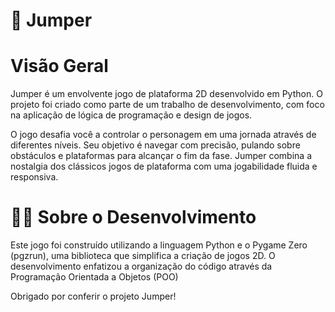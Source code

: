 # 🚀 Jumper

# Visão Geral

Jumper é um envolvente jogo de plataforma 2D desenvolvido em Python. O projeto foi criado como parte de um trabalho de desenvolvimento, com foco na aplicação de lógica de programação e design de jogos.

O jogo desafia você a controlar o personagem em uma jornada através de diferentes níveis. Seu objetivo é navegar com precisão, pulando sobre obstáculos e plataformas para alcançar o fim da fase. Jumper combina a nostalgia dos clássicos jogos de plataforma com uma jogabilidade fluida e responsiva.

# 👨‍💻 Sobre o Desenvolvimento

Este jogo foi construído utilizando a linguagem Python e o Pygame Zero (pgzrun), uma biblioteca que simplifica a criação de jogos 2D. O desenvolvimento enfatizou a organização do código através da Programação Orientada a Objetos (POO)

Obrigado por conferir o projeto Jumper!
